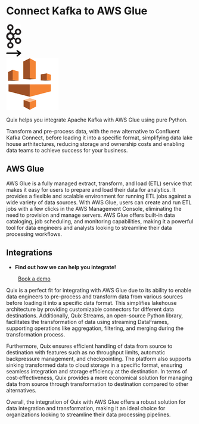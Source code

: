 # Connect Kafka to AWS Glue

<div class="connect-images cards blog-grid-card" markdown>
<div>
<img src="../images/kafka_logo.png" width="40px" />
</div>
<div>
<img src="../images/arrow.svg" width="40px" />
</div>
<div>
<img src="./images/aws-glue_1.jpg" />
</div>
</div>

Quix helps you integrate Apache Kafka with AWS Glue using pure Python.

Transform and pre-process data, with the new alternative to Confluent Kafka Connect, before loading it into a specific format, simplifying data lake house arthitectures, reducing storage and ownership costs and enabling data teams to achieve success for your business.

## AWS Glue

AWS Glue is a fully managed extract, transform, and load (ETL) service that makes it easy for users to prepare and load their data for analytics. It provides a flexible and scalable environment for running ETL jobs against a wide variety of data sources. With AWS Glue, users can create and run ETL jobs with a few clicks in the AWS Management Console, eliminating the need to provision and manage servers. AWS Glue offers built-in data cataloging, job scheduling, and monitoring capabilities, making it a powerful tool for data engineers and analysts looking to streamline their data processing workflows.

## Integrations

<div class="grid cards" markdown>

- __Find out how we can help you integrate!__

    <a class="md-button md-button--primary" href="https://share.hsforms.com/1iW0TmZzKQMChk0lxd_tGiw4yjw2?__hstc=175542013.2303933fbd746c0ac86d9ccbe9bc9100.1728383268831.1729603416735.1729620918855.31&__hssc=175542013.1.1729620918855&__hsfp=2132701734" target="_blank" style="margin:.5rem;">Book a demo</a>

</div>


Quix is a perfect fit for integrating with AWS Glue due to its ability to enable data engineers to pre-process and transform data from various sources before loading it into a specific data format. This simplifies lakehouse architecture by providing customizable connectors for different data destinations. Additionally, Quix Streams, an open-source Python library, facilitates the transformation of data using streaming DataFrames, supporting operations like aggregation, filtering, and merging during the transformation process.

Furthermore, Quix ensures efficient handling of data from source to destination with features such as no throughput limits, automatic backpressure management, and checkpointing. The platform also supports sinking transformed data to cloud storage in a specific format, ensuring seamless integration and storage efficiency at the destination. In terms of cost-effectiveness, Quix provides a more economical solution for managing data from source through transformation to destination compared to other alternatives.

Overall, the integration of Quix with AWS Glue offers a robust solution for data integration and transformation, making it an ideal choice for organizations looking to streamline their data processing pipelines.

